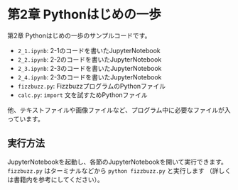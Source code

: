 # 第2章 Pythonはじめの一歩

第2章 Pythonはじめの一歩のサンプルコードです。

* `2_1.ipynb`: 2-1のコードを書いたJupyterNotebook
* `2_2.ipynb`: 2-2のコードを書いたJupyterNotebook
* `2_3.ipynb`: 2-3のコードを書いたJupyterNotebook
* `2_4.ipynb`: 2-3のコードを書いたJupyterNotebook
* `fizzbuzz.py`: FizzbuzzプログラムのPythonファイル
* `calc.py`: `import` 文を試すためPythonファイル

他、テキストファイルや画像ファイルなど、プログラム中に必要なファイルが入っています。

## 実行方法

JupyterNotebookを起動し、各節のJupyterNotebookを開いて実行できます。
`fizzbuzz.py` はターミナルなどから `python fizzbuzz.py` と実行します
（詳しくは書籍内を参考にしてください）。
